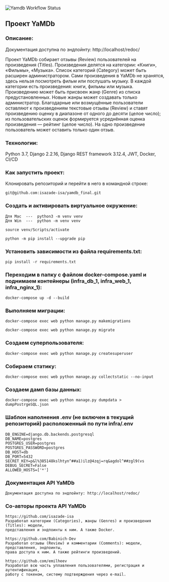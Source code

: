 ![Yamdb Workflow Status](https://github.com/isazade-isa/yamdb_final/actions/workflows/yamdb_workflow.yml/badge.svg?branch=master)

## Проект YaMDb

### Описание:

Документация доступна по эндпойнту: http://localhost/redoc/

Проект YaMDb собирает отзывы (Review) пользователей на произведения (Titles). Произведения делятся на категории: «Книги», «Фильмы», «Музыка». Список категорий (Category) может быть расширен администратором.
Сами произведения в YaMDb не хранятся, здесь нельзя посмотреть фильм или послушать музыку.
В каждой категории есть произведения: книги, фильмы или музыка.
Произведению может быть присвоен жанр (Genre) из списка предустановленных. Новые жанры может создавать только администратор.
Благодарные или возмущённые пользователи оставляют к произведениям текстовые отзывы (Review) и ставят произведению оценку в диапазоне от одного до десяти (целое число); из пользовательских оценок формируется усреднённая оценка произведения — рейтинг (целое число). На одно произведение пользователь может оставить только один отзыв.

### Технологии:

Python 3.7, Django 2.2.16, Django REST framework 3.12.4, JWT, Docker, CI/CD

### Как запустить проект:

Клонировать репозиторий и перейти в него в командной строке:

```
git@github.com:isazade-isa/yamdb_final.git
```

### Cоздать и активировать виртуальное окружение:

```
Для Mac  ---  python3 -m venv venv
Для Win  ---  python -m venv venv
```

```
source venv/Scripts/activate
```

```
python -m pip install --upgrade pip
```

### Установить зависимости из файла requirements.txt:

```
pip install -r requirements.txt
```

### Переходим в папку с файлом docker-compose.yaml и поднимаем контейнеры (infra_db_1, infra_web_1, infra_nginx_1):

```
docker-compose up -d --build
```

### Выполняем миграции:

```
docker-compose exec web python manage.py makemigrations
```

```
docker-compose exec web python manage.py migrate
```

### Создаем суперпользователя:

```
docker-compose exec web python manage.py createsuperuser
```

### Собираем статику:

```
docker-compose exec web python manage.py collectstatic --no-input
```

### Создаем дамп базы данных:

```
docker-compose exec web python manage.py dumpdata > dumpPostrgeSQL.json
```

### Шаблон наполнения .env (не включен в текущий репозиторий) расположенный по пути infra/.env

```
DB_ENGINE=django.db.backends.postgresql
DB_NAME=postgres
POSTGRES_USER=postgres
POSTGRES_PASSWORD=postgres
DB_HOST=db
DB_PORT=5432
SECRET_KEY=p&l%385148kslhtyn^##a1)ilz@4zqj=rq&agdol^##zgl9(vs
DEBUG_SECRET=False
ALLOWED_HOSTS=['*']
```

### Документация API YaMDb

```
Документация доступна по эндпойнту: http://localhost/redoc/
```

### Со-авторы проекта API YaMDb

```
https://github.com/isazade-isa
Разработал категории (Categories), жанры (Genres) и произведения (Titles): модели,
представления и эндпоинты к ним. А также Docker.

https://github.com/Babinich-Dev
Разработал отзывы (Review) и комментарии (Comments): модели, представления, эндпоинты,
права доступа к ним. А также рейтинги произведений.

https://github.com/emilheev
Разработал всю часть уплавления пользователями, регистрация и аутентификация,
работу с токеном, систему подтверждения через e-mail.
```
